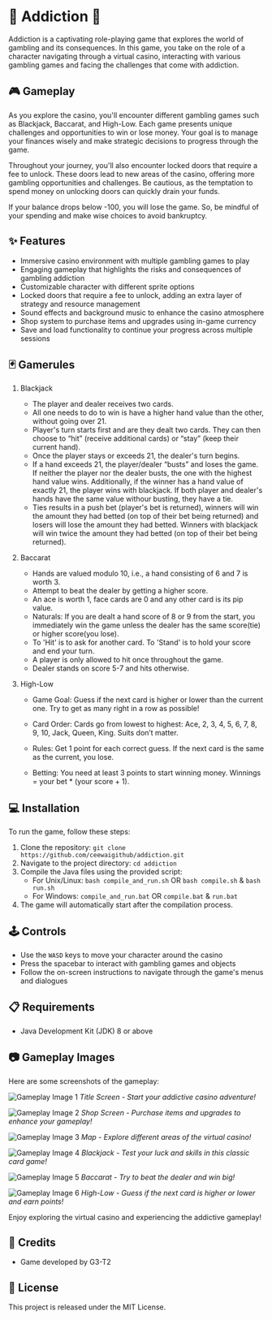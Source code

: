 # :game_die: Addiction :slot_machine:

Addiction is a captivating role-playing game that explores the world of gambling and its consequences. In this game, you take on the role of a character navigating through a virtual casino, interacting with various gambling games and facing the challenges that come with addiction.

## :video_game: Gameplay

As you explore the casino, you'll encounter different gambling games such as Blackjack, Baccarat, and High-Low. Each game presents unique challenges and opportunities to win or lose money. Your goal is to manage your finances wisely and make strategic decisions to progress through the game.

Throughout your journey, you'll also encounter locked doors that require a fee to unlock. These doors lead to new areas of the casino, offering more gambling opportunities and challenges. Be cautious, as the temptation to spend money on unlocking doors can quickly drain your funds.

If your balance drops below -100, you will lose the game. So, be mindful of your spending and make wise choices to avoid bankruptcy.

## :sparkles: Features

- Immersive casino environment with multiple gambling games to play
- Engaging gameplay that highlights the risks and consequences of gambling addiction
- Customizable character with different sprite options
- Locked doors that require a fee to unlock, adding an extra layer of strategy and resource management
- Sound effects and background music to enhance the casino atmosphere
- Shop system to purchase items and upgrades using in-game currency
- Save and load functionality to continue your progress across multiple sessions

## :black_joker: Gamerules
1. Blackjack
   - The player and dealer receives two cards.
   - All one needs to do to win is have a higher hand value than the other, without going over 21. 
   - Player's turn starts first and are they dealt two cards. They can then choose to “hit” (receive additional cards) or “stay” (keep their current hand). 
   - Once the player stays or exceeds 21, the dealer's turn begins.
   - If a hand exceeds 21, the player/dealer “busts” and loses the game. If neither the player nor the dealer busts, the one with the highest hand value wins. Additionally, if the winner has a hand value of exactly 21, the player wins with blackjack. If both player and dealer's hands have the same value withour busting, they have a tie. 
   - Ties results in a push bet (player's bet is returned), winners will win the amount they had betted (on top of their bet being returned) and losers will lose the amount they had betted. Winners with blackjack will win twice the amount they had betted (on top of their bet being returned).
   
2. Baccarat
   - Hands are valued modulo 10, i.e., a hand consisting of 6 and 7 is worth 3.
   - Attempt to beat the dealer by getting a higher score.
   - An ace is worth 1, face cards are 0 and any other card is its pip value.
   - Naturals: If you are dealt a hand score of 8 or 9 from the start, you immediately win the game unless the dealer has the same score(tie) or higher score(you lose).
   - To 'Hit' is to ask for another card. To 'Stand' is to hold your score and end your turn.
   - A player is only allowed to hit once throughout the game.
   - Dealer stands on score 5-7 and hits otherwise.

4. High-Low
   - Game Goal:
   Guess if the next card is higher or lower than the current one. Try to get as many right in a row as possible!

   - Card Order:
   Cards go from lowest to highest: Ace, 2, 3, 4, 5, 6, 7, 8, 9, 10, Jack, Queen, King. Suits don’t matter.

   - Rules:
   Get 1 point for each correct guess.
   If the next card is the same as the current, you lose.

   - Betting:
   You need at least 3 points to start winning money.
   Winnings = your bet * (your score + 1).
   
## :computer: Installation

To run the game, follow these steps:

1. Clone the repository: `git clone https://github.com/ceewaigithub/addiction.git`
2. Navigate to the project directory: `cd addiction`
3. Compile the Java files using the provided script:
    - For Unix/Linux: `bash compile_and_run.sh` OR `bash compile.sh` & `bash run.sh`
    - For Windows: `compile_and_run.bat` OR `compile.bat` & `run.bat`
4. The game will automatically start after the compilation process.

## :joystick: Controls

- Use the ```WASD``` keys to move your character around the casino
- Press the spacebar to interact with gambling games and objects
- Follow the on-screen instructions to navigate through the game's menus and dialogues

## :clipboard: Requirements

- Java Development Kit (JDK) 8 or above

## :camera: Gameplay Images

Here are some screenshots of the gameplay:

![Gameplay Image 1](res/images/titleScreen.png)
*Title Screen - Start your addictive casino adventure!*

![Gameplay Image 2](res/images/shopScreen.png)
*Shop Screen - Purchase items and upgrades to enhance your gameplay!*

![Gameplay Image 3](res/images/map.png)
*Map - Explore different areas of the virtual casino!*

![Gameplay Image 4](res/images/blackjack.png)
*Blackjack - Test your luck and skills in this classic card game!*

![Gameplay Image 5](res/images/baccarat.png)
*Baccarat - Try to beat the dealer and win big!*

![Gameplay Image 6](res/images/highlow.png)
*High-Low - Guess if the next card is higher or lower and earn points!*

Enjoy exploring the virtual casino and experiencing the addictive gameplay!

## :clap: Credits

- Game developed by G3-T2

## :page_with_curl: License

This project is released under the MIT License.

